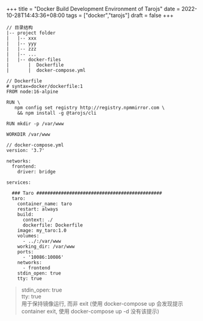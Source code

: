 +++
title = "Docker Build Development Environment of Tarojs"
date = 2022-10-28T14:43:36+08:00
tags = ["docker","tarojs"]
draft = false
+++

```
// 目录结构
|-- project folder  
|   |-- xxx
|   |-- yyy
|   |-- zzz
|   |-- ...
|   |-- docker-files
|       |  Dockerfile
|       |  docker-compose.yml
```

```
// Dockerfile
# syntax=docker/dockerfile:1
FROM node:16-alpine

RUN \
   npm config set registry http://registry.npmmirror.com \
    && npm install -g @tarojs/cli

RUN mkdir -p /var/www

WORKDIR /var/www
```

```
// docker-compose.yml
version: '3.7'

networks:
  frontend:
    driver: bridge

services:

  ### Taro ##############################################
  taro:
    container_name: taro
    restart: always
    build:
      context: ./
      dockerfile: Dockerfile
    image: my_taro:1.0
    volumes:
      - ../:/var/www
    working_dir: /var/www
    ports:
      - '10086:10086'
    networks:
      - frontend
    stdin_open: true
    tty: true
```

> stdin_open: true  
> tty: true  
> 用于保持镜像运行, 而非 exit (使用 docker-compose up 会发现提示 container exit, 使用 docker-compose up -d 没有该提示)